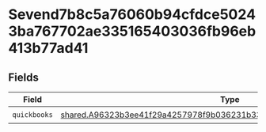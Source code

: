 # Sevend7b8c5a76060b94cfdce50243ba767702ae335165403036fb96eb413b77ad41


## Fields

| Field                                                                                                                                                                     | Type                                                                                                                                                                      | Required                                                                                                                                                                  | Description                                                                                                                                                               |
| ------------------------------------------------------------------------------------------------------------------------------------------------------------------------- | ------------------------------------------------------------------------------------------------------------------------------------------------------------------------- | ------------------------------------------------------------------------------------------------------------------------------------------------------------------------- | ------------------------------------------------------------------------------------------------------------------------------------------------------------------------- |
| `quickbooks`                                                                                                                                                              | [shared.A96323b3ee41f29a4257978f9b036231b33afaf01dbb9f5e342413cba204d198](../../../sdk/models/shared/a96323b3ee41f29a4257978f9b036231b33afaf01dbb9f5e342413cba204d198.md) | :heavy_check_mark:                                                                                                                                                        | N/A                                                                                                                                                                       |